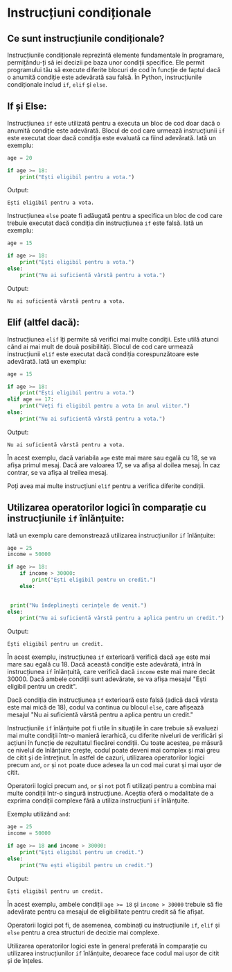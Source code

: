 # Instrucțiuni condiționale

## Ce sunt instrucțiunile condiționale?

Instrucțiunile condiționale reprezintă elemente fundamentale în programare, permițându-ți să iei decizii pe baza unor condiții specifice. Ele permit programului tău să execute diferite blocuri de cod în funcție de faptul dacă o anumită condiție este adevărată sau falsă. În Python, instrucțiunile condiționale includ `if`, `elif` și `else`.

## If și Else:

Instrucțiunea `if` este utilizată pentru a executa un bloc de cod doar dacă o anumită condiție este adevărată. Blocul de cod care urmează instrucțiunii `if` este executat doar dacă condiția este evaluată ca fiind adevărată. Iată un exemplu:

```python
age = 20

if age >= 18:
    print("Ești eligibil pentru a vota.")
```

Output:
```
Ești eligibil pentru a vota.
```

Instrucțiunea `else` poate fi adăugată pentru a specifica un bloc de cod care trebuie executat dacă condiția din instrucțiunea `if` este falsă. Iată un exemplu:

```python
age = 15

if age >= 18:
    print("Ești eligibil pentru a vota.")
else:
    print("Nu ai suficientă vârstă pentru a vota.")
```

Output:
```
Nu ai suficientă vârstă pentru a vota.
```

## Elif (altfel dacă):

Instrucțiunea `elif` îți permite să verifici mai multe condiții. Este utilă atunci când ai mai mult de două posibilități. Blocul de cod care urmează instrucțiunii `elif` este executat dacă condiția corespunzătoare este adevărată. Iată un exemplu:

```python
age = 15

if age >= 18:
    print("Ești eligibil pentru a vota.")
elif age == 17:
    print("Veți fi eligibil pentru a vota în anul viitor.")
else:
    print("Nu ai suficientă vârstă pentru a vota.")
```

Output:
```
Nu ai suficientă vârstă pentru a vota.
```

În acest exemplu, dacă variabila `age` este mai mare sau egală cu 18, se va afișa primul mesaj. Dacă are valoarea 17, se va afișa al doilea mesaj. În caz contrar, se va afișa al treilea mesaj.

Poți avea mai multe instrucțiuni `elif` pentru a verifica diferite condiții.

## Utilizarea operatorilor logici în comparație cu instrucțiunile `if` înlănțuite:

Iată un exemplu care demonstrează utilizarea instrucțiunilor `if` înlănțuite:

```python
age = 25
income = 50000

if age >= 18:
    if income > 30000:
        print("Ești eligibil pentru un credit.")
    else:
       

 print("Nu îndeplinești cerințele de venit.")
else:
    print("Nu ai suficientă vârstă pentru a aplica pentru un credit.")
```

Output:
```
Ești eligibil pentru un credit.
```

În acest exemplu, instrucțiunea `if` exterioară verifică dacă `age` este mai mare sau egală cu 18. Dacă această condiție este adevărată, intră în instrucțiunea `if` înlănțuită, care verifică dacă `income` este mai mare decât 30000. Dacă ambele condiții sunt adevărate, se va afișa mesajul "Ești eligibil pentru un credit".

Dacă condiția din instrucțiunea `if` exterioară este falsă (adică dacă vârsta este mai mică de 18), codul va continua cu blocul `else`, care afișează mesajul "Nu ai suficientă vârstă pentru a aplica pentru un credit."

Instrucțiunile `if` înlănțuite pot fi utile în situațiile în care trebuie să evaluezi mai multe condiții într-o manieră ierarhică, cu diferite niveluri de verificări și acțiuni în funcție de rezultatul fiecărei condiții. Cu toate acestea, pe măsură ce nivelul de înlănțuire crește, codul poate deveni mai complex și mai greu de citit și de întreținut. În astfel de cazuri, utilizarea operatorilor logici precum `and`, `or` și `not` poate duce adesea la un cod mai curat și mai ușor de citit.

Operatorii logici precum `and`, `or` și `not` pot fi utilizați pentru a combina mai multe condiții într-o singură instrucțiune. Aceștia oferă o modalitate de a exprima condiții complexe fără a utiliza instrucțiuni `if` înlănțuite.

Exemplu utilizând `and`:

```python
age = 25
income = 50000

if age >= 18 and income > 30000:
    print("Ești eligibil pentru un credit.")
else:
    print("Nu ești eligibil pentru un credit.")
```

Output:
```
Ești eligibil pentru un credit.
```

În acest exemplu, ambele condiții `age >= 18` și `income > 30000` trebuie să fie adevărate pentru ca mesajul de eligibilitate pentru credit să fie afișat.

Operatorii logici pot fi, de asemenea, combinați cu instrucțiunile `if`, `elif` și `else` pentru a crea structuri de decizie mai complexe.

Utilizarea operatorilor logici este în general preferată în comparație cu utilizarea instrucțiunilor `if` înlănțuite, deoarece face codul mai ușor de citit și de înțeles.
